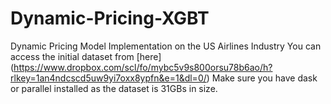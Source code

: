 # Dynamic-Pricing-XGBT
Dynamic Pricing Model Implementation on the US Airlines Industry
You can access the initial dataset from [here] (https://www.dropbox.com/scl/fo/mybc5v9s800orsu78b6ao/h?rlkey=1an4ndcscd5uw9yi7oxx8ypfn&e=1&dl=0/)
Make sure you have dask or parallel installed as the dataset is 31GBs in size.
